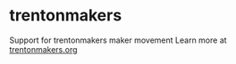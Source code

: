 # trentonmakers
Support for trentonmakers maker movement
Learn more at <a href="trentonmakers.org">trentonmakers.org</a>
